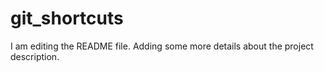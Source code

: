 # git_shortcuts
I am editing the README file. Adding some more details about the project description.

